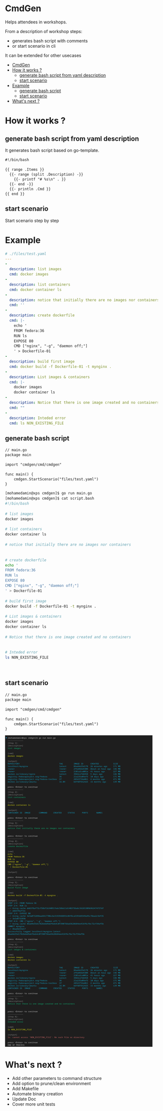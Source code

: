 # CmdGen
Helps attendees in workshops.

From a description of workshop steps:
- generates bash script with comments
- or start scenario in cli

It can be extended for other usecases

- [CmdGen](#cmdgen)
- [How it works ?](#how-it-works-)
  - [generate bash script from yaml description](#generate-bash-script-from-yaml-description)
  - [start scenario](#start-scenario)
- [Example](#example)
  - [generate bash script](#generate-bash-script)
  - [start scenario](#start-scenario-1)
- [What's next ?](#whats-next-)



# How it works ?
## generate bash script from yaml description
It generates bash script based on go-template.
``` go-template
#!/bin/bash

{{ range .Items }}
  {{- range (split .Description) -}}
    {{- printf "# %s\n" . }}
  {{- end -}}
  {{- println .Cmd }}
{{ end }} 
```
## start scenario
Start scenario step by step

# Example
``` yaml
# ./files/test.yaml
---
-
  description: list images
  cmd: docker images
-
  description: list containers
  cmd: docker container ls
-
  description: notice that initially there are no images nor containers
  cmd: ''
-
  description: create dockerfile
  cmd: |-
    echo '
    FROM fedora:36
    RUN ls
    EXPOSE 80
    CMD ["nginx", "-g", "daemon off;"]
    ' > Dockerfile-01
-
  description: build first image
  cmd: docker build -f Dockerfile-01 -t mynginx .
-
  description: List images & containers
  cmd: |-
    docker images
    docker container ls
-
  description: Notice that there is one image created and no containers
  cmd: ""
-
  description: Inteded error
  cmd: ls NON_EXISTING_FILE
```

## generate bash script
``` golang
// main.go
package main

import "cmdgen/cmd/cmdgen"

func main() {
	cmdgen.StartScenario("files/test.yaml")
}
```

``` bash
[mohamedamin@xps cmdgen]$ go run main.go
[mohamedamin@xps cmdgen]$ cat script.bash 
#!/bin/bash

# list images
docker images

# list containers
docker container ls

# notice that initially there are no images nor containers


# create dockerfile
echo '
FROM fedora:36
RUN ls
EXPOSE 80
CMD ["nginx", "-g", "daemon off;"]
' > Dockerfile-01

# build first image
docker build -f Dockerfile-01 -t mynginx .

# List images & containers
docker images
docker container ls

# Notice that there is one image created and no containers


# Inteded error
ls NON_EXISTING_FILE

 

```

## start scenario
``` golang
// main.go
package main

import "cmdgen/cmd/cmdgen"

func main() {
	cmdgen.StartScenario("files/test.yaml")
}
```

![](images/screenshot.png)




# What's next ?
- Add other parameters to command structure
- Add option to prune/clean environment
- Add Makefile
- Automate binary creation
- Update Doc
- Cover more unit tests